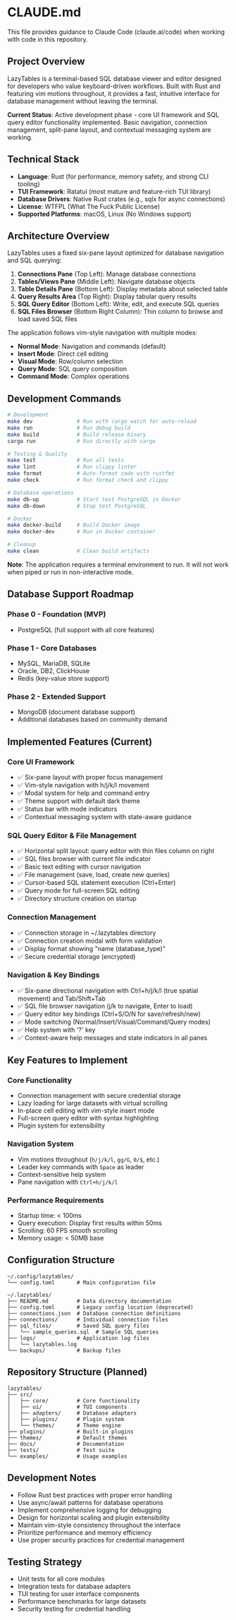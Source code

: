# CLAUDE.md

This file provides guidance to Claude Code (claude.ai/code) when working with code in this repository.

## Project Overview

LazyTables is a terminal-based SQL database viewer and editor designed for developers who value keyboard-driven workflows. Built with Rust and featuring vim motions throughout, it provides a fast, intuitive interface for database management without leaving the terminal.

**Current Status**: Active development phase - core UI framework and SQL query editor functionality implemented. Basic navigation, connection management, split-pane layout, and contextual messaging system are working.

## Technical Stack

- **Language**: Rust (for performance, memory safety, and strong CLI tooling)
- **TUI Framework**: Ratatui (most mature and feature-rich TUI library)
- **Database Drivers**: Native Rust crates (e.g., sqlx for async connections)
- **License**: WTFPL (What The Fuck Public License)
- **Supported Platforms**: macOS, Linux (No Windows support)

## Architecture Overview

LazyTables uses a fixed six-pane layout optimized for database navigation and SQL querying:

1. **Connections Pane** (Top Left): Manage database connections
2. **Tables/Views Pane** (Middle Left): Navigate database objects  
3. **Table Details Pane** (Bottom Left): Display metadata about selected table
4. **Query Results Area** (Top Right): Display tabular query results
5. **SQL Query Editor** (Bottom Left): Write, edit, and execute SQL queries
6. **SQL Files Browser** (Bottom Right Column): Thin column to browse and load saved SQL files

The application follows vim-style navigation with multiple modes:
- **Normal Mode**: Navigation and commands (default)
- **Insert Mode**: Direct cell editing
- **Visual Mode**: Row/column selection
- **Query Mode**: SQL query composition
- **Command Mode**: Complex operations

## Development Commands

```bash
# Development
make dev              # Run with cargo watch for auto-reload
make run              # Run debug build
make build            # Build release binary
cargo run             # Run directly with cargo

# Testing & Quality
make test             # Run all tests
make lint             # Run clippy linter
make format           # Auto-format code with rustfmt
make check            # Run format check and clippy

# Database operations
make db-up            # Start test PostgreSQL in Docker
make db-down          # Stop test PostgreSQL

# Docker
make docker-build     # Build Docker image
make docker-dev       # Run in Docker container

# Cleanup
make clean            # Clean build artifacts
```

**Note**: The application requires a terminal environment to run. It will not work when piped or run in non-interactive mode.

## Database Support Roadmap

### Phase 0 - Foundation (MVP)
- PostgreSQL (full support with all core features)

### Phase 1 - Core Databases  
- MySQL, MariaDB, SQLite
- Oracle, DB2, ClickHouse
- Redis (key-value store support)

### Phase 2 - Extended Support
- MongoDB (document database support)
- Additional databases based on community demand

## Implemented Features (Current)

### Core UI Framework
- ✅ Six-pane layout with proper focus management
- ✅ Vim-style navigation with h/j/k/l movement
- ✅ Modal system for help and command entry
- ✅ Theme support with default dark theme
- ✅ Status bar with mode indicators
- ✅ Contextual messaging system with state-aware guidance

### SQL Query Editor & File Management
- ✅ Horizontal split layout: query editor with thin files column on right
- ✅ SQL files browser with current file indicator
- ✅ Basic text editing with cursor navigation
- ✅ File management (save, load, create new queries)
- ✅ Cursor-based SQL statement execution (Ctrl+Enter)
- ✅ Query mode for full-screen SQL editing
- ✅ Directory structure creation on startup

### Connection Management
- ✅ Connection storage in ~/.lazytables directory
- ✅ Connection creation modal with form validation
- ✅ Display format showing "name (database_type)"
- ✅ Secure credential storage (encrypted)

### Navigation & Key Bindings
- ✅ Six-pane directional navigation with Ctrl+h/j/k/l (true spatial movement) and Tab/Shift+Tab
- ✅ SQL file browser navigation (j/k to navigate, Enter to load)
- ✅ Query editor key bindings (Ctrl+S/O/N for save/refresh/new)
- ✅ Mode switching (Normal/Insert/Visual/Command/Query modes)
- ✅ Help system with '?' key
- ✅ Context-aware help messages and state indicators in all panes

## Key Features to Implement

### Core Functionality
- Connection management with secure credential storage
- Lazy loading for large datasets with virtual scrolling
- In-place cell editing with vim-style insert mode
- Full-screen query editor with syntax highlighting
- Plugin system for extensibility

### Navigation System
- Vim motions throughout (`h/j/k/l`, `gg/G`, `0/$`, etc.)
- Leader key commands with `Space` as leader
- Context-sensitive help system
- Pane navigation with `Ctrl+h/j/k/l`

### Performance Requirements
- Startup time: < 100ms
- Query execution: Display first results within 50ms
- Scrolling: 60 FPS smooth scrolling
- Memory usage: < 50MB base

## Configuration Structure

```
~/.config/lazytables/
└── config.toml       # Main configuration file

~/.lazytables/
├── README.md         # Data directory documentation
├── config.toml       # Legacy config location (deprecated)
├── connections.json  # Database connection definitions
├── connections/      # Individual connection files
├── sql_files/        # Saved SQL query files
│   └── sample_queries.sql  # Sample SQL queries
├── logs/             # Application log files
│   └── lazytables.log
└── backups/          # Backup files
```

## Repository Structure (Planned)

```
lazytables/
├── src/
│   ├── core/         # Core functionality
│   ├── ui/           # TUI components
│   ├── adapters/     # Database adapters
│   ├── plugins/      # Plugin system
│   └── themes/       # Theme engine
├── plugins/          # Built-in plugins
├── themes/           # Default themes
├── docs/             # Documentation
├── tests/            # Test suite
└── examples/         # Usage examples
```

## Development Notes

- Follow Rust best practices with proper error handling
- Use async/await patterns for database operations
- Implement comprehensive logging for debugging
- Design for horizontal scaling and plugin extensibility
- Maintain vim-style consistency throughout the interface
- Prioritize performance and memory efficiency
- Use proper security practices for credential management

## Testing Strategy

- Unit tests for all core modules
- Integration tests for database adapters
- TUI testing for user interface components
- Performance benchmarks for large datasets
- Security testing for credential handling